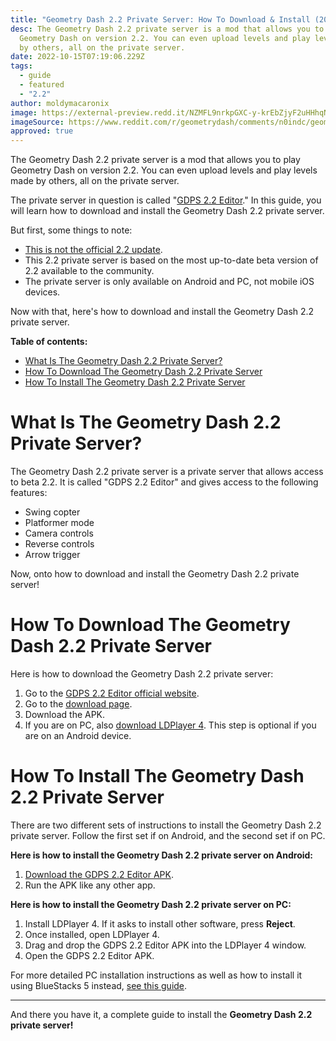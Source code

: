 ```yaml
---
title: "Geometry Dash 2.2 Private Server: How To Download & Install (2022)"
desc: T﻿he Geometry Dash 2.2 private server is a mod that allows you to play
  Geometry Dash on version 2.2. You can even upload levels and play levels made
  by others, all on the private server.
date: 2022-10-15T07:19:06.229Z
tags:
  - guide
  - featured
  - "2.2"
author: moldymacaronix
image: https://external-preview.redd.it/NZMFL9nrkpGXC-y-krEbZjyF2uHHhqNFzN_ZUTn3By0.jpg?format=pjpg&auto=webp&s=86f106121dcdc47f82236819f105c2feb5469ffe
imageSource: https://www.reddit.com/r/geometrydash/comments/n0indc/geometry_dash_22_private_server_platformer/
approved: true
---
```

T﻿he Geometry Dash 2.2 private server is a mod that allows you to play Geometry Dash on version 2.2. You can even upload levels and play levels made by others, all on the private server.

T﻿he private server in question is called "[GDPS 2.2 Editor](/posts/geometry-dash-2-2-editor-unlocked-how-to-get-the-2-2-level-editor-2022/)." In this guide, you will learn how to download and install the Geometry Dash 2.2 private server.

B﻿ut first, some things to note:

* [This is not the official 2.2 update](/posts/how-to-get-the-2-2-editor/).
* T﻿his 2.2 private server is based on the most up-to-date beta version of 2.2 available to the community.
* T﻿he private server is only available on Android and PC, not mobile iOS devices.

N﻿ow with that, here's how to download and install the Geometry Dash 2.2 private server.

**Table of contents:**

* [What Is The Geometry Dash 2.2 Private Server?](#what-is-the-geometry-dash-2.2-private-server%3F)
* [How To Download The Geometry Dash 2.2 Private Server](#how-to-download-the-geometry-dash-2.2-private-server)
* [How To Install The Geometry Dash 2.2 Private Server](#how-to-install-the-geometry-dash-2.2-private-server)

# What Is The Geometry Dash 2.2 Private Server?

T﻿he Geometry Dash 2.2 private server is a private server that allows access to beta 2.2. It is called "GDPS 2.2 Editor" and gives access to the following features:

* Swing copter
* Platformer mode
* Camera controls
* Reverse controls
* Arrow trigger

N﻿ow, onto how to download and install the Geometry Dash 2.2 private server!

# How To Download The Geometry Dash 2.2 Private Server

Here is how to download the Geometry Dash 2.2 private server:

1. G﻿o to the [GDPS 2.2 Editor official website](https://gdpseditor.com/os.html).
2. Go to the [download page](https://gdpseditor.com/download/).
3. D﻿ownload the APK.
4. I﻿f you are on PC, also [download LDPlayer 4](https://en.ldplayer.net/). This step is optional if you are on an Android device.

# How To Install The Geometry Dash 2.2 Private Server

T﻿here are two different sets of instructions to install the Geometry Dash 2.2 private server. Follow the first set if on Android, and the second set if on PC.

**H﻿ere is how to install the Geometry Dash 2.2 private server on Android:**

1. [D﻿ownload the GDPS 2.2 Editor APK](#how-to-download-the-geometry-dash-2.2-private-server).
2. R﻿un the APK like any other app.

**Here is how to install the Geometry Dash 2.2 private server on PC:**

1. I﻿nstall LDPlayer 4. If it asks to install other software, press **Reject**.
2. O﻿nce installed, open LDPlayer 4.
3. D﻿rag and drop the GDPS 2.2 Editor APK into the LDPlayer 4 window.
4. O﻿pen the GDPS 2.2 Editor APK.

F﻿or more detailed PC installation instructions as well as how to install it using BlueStacks 5 instead, [see this guide](https://docs.google.com/document/d/1uBYwMdy4vJ3NrZDHQV2uPXfgVg76Ijo5TQrJR9SeEtU/edit).

- - -

A﻿nd there you have it, a complete guide to install the **Geometry Dash 2.2 private server!**
